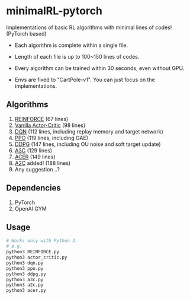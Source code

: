 # minimalRL-pytorch

Implementations of basic RL algorithms with minimal lines of codes! (PyTorch based)

- Each algorithm is complete within a single file.

- Length of each file is up to 100~150 lines of codes.

- Every algorithm can be trained within 30 seconds, even without GPU.

- Envs are fixed to "CartPole-v1". You can just focus on the implementations.

## Algorithms

1. [REINFORCE](REINFORCE.py) (67 lines)
2. [Vanilla Actor-Critic](actor_critic.py) (98 lines)
3. [DQN](dqn.py) (112 lines, including replay memory and target network)
4. [PPO](ppo.py) (119 lines, including GAE)
5. [DDPG](ddpg.py) (147 lines, including OU noise and soft target update)
6. [A3C](a3c.py) (129 lines)
7. [ACER](acer.py) (149 lines)
8. [A2C](a2c.py) added! (188 lines)
9. Any suggestion ..?

## Dependencies

1. PyTorch
2. OpenAI GYM

## Usage

```bash
# Works only with Python 3.
# e.g.
python3 REINFORCE.py
python3 actor_critic.py
python3 dqn.py
python3 ppo.py
python3 ddpg.py
python3 a3c.py
python3 a2c.py
python3 acer.py
```
